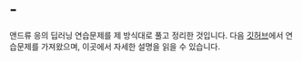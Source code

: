 # -
앤드류 응의 딥러닝 연습문제를 제 방식대로 풀고 정리한 것입니다.
다음 <a href='https://github.com/suqi/deeplearning_andrewng/tree/master/Course1-DL-basic/Week%202/Logistic%20Regression%20as%20a%20Neural%20Network'> 깃허브</a>에서 연습문제를 가져왔으며, 이곳에서 자세한 설명을 읽을 수 있습니다.
